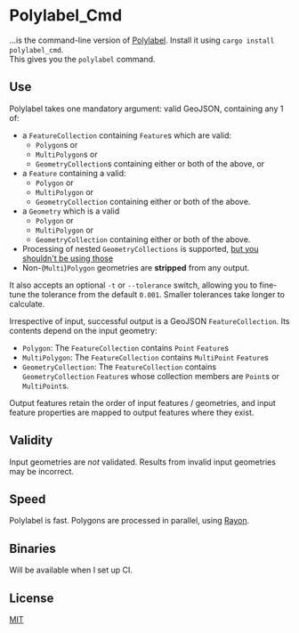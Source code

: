 # Polylabel_Cmd
…is the command-line version of [Polylabel](https://github.com/urschrei/polylabel-rs). Install it using `cargo install polylabel_cmd`.  
This gives you the `polylabel` command.

## Use
Polylabel takes one mandatory argument: valid GeoJSON, containing any 1 of:

- a `FeatureCollection` containing `Feature`s which are valid:
    - `Polygon`s or
    - `MultiPolygon`s or
    - `GeometryCollection`s containing either or both of the above, or 
- a `Feature` containing a valid:
    - `Polygon` or
    - `MultiPolygon` or
    - `GeometryCollection` containing either or both of the above.
- a `Geometry` which is a valid
    - `Polygon` or
    - `MultiPolygon` or
    - `GeometryCollection` containing either or both of the above.
- Processing of nested `GeometryCollections` is supported, [but you shouldn't be using those](https://tools.ietf.org/html/rfc7946#section-3.1.8)
- Non-(`Multi`)`Polygon` geometries are **stripped** from any output.  

It also accepts an optional `-t` or `--tolerance` switch, allowing you to fine-tune the tolerance from the default `0.001`. Smaller tolerances take longer to calculate.   

Irrespective of input, successful output is a GeoJSON `FeatureCollection`. Its contents depend on the input geometry:
- `Polygon`: The `FeatureCollection` contains `Point` `Feature`s
- `MultiPolygon`: The `FeatureCollection` contains `MultiPoint` `Feature`s
- `GeometryCollection`: The `FeatureCollection` contains `GeometryCollection` `Feature`s whose collection members are `Point`s or `MultiPoint`s.

Output features retain the order of input features / geometries, and input feature properties are mapped to output features where they exist.

## Validity
Input geometries are *not* validated. Results from invalid input geometries may be incorrect.

## Speed
Polylabel is fast. Polygons are processed in parallel, using [Rayon](https://github.com/rayon-rs/rayon).

## Binaries
Will be available when I set up CI.

## License
[MIT](license.txt)
